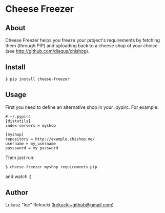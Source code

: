 Cheese Freezer
==============

## About

Cheese Freezer helps you freeze your project's requirements by fetching them (through PIP) 
and uploading back to a cheese shop of your choice (see http://github.com/disqus/chishop).

## Install

    $ pip install cheese-freezer

## Usage

First you need to define an alternative shop in your .pypirc. For example:

    # ~/.pypirc
    [distutils]
    index-servers = myshop

    [myshop]
    repository = http://example.chishop.me/
    username = my_username
    passsword = my_password

Then just run:

    $ cheese-freezer myshop requirements.pip

and watch :)

## Author

Lukasz "lqc" Rekucki (<lrekucki+github@gmail.com>)
